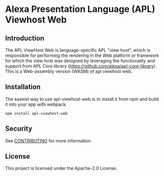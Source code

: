 # Alexa Presentation Language (APL) Viewhost Web


## Introduction

The APL ViewHost Web is language-specific APL "view host", which is responsible for performing the rendering in the Web platform or framework for which the view host was designed by leveraging the functionality and support from APL Core library (https://github.com/alexa/apl-core-library).
This is a Web-assembly version (WASM) of apl viewhost web.

## Installation
The easiest way to use apl-viewhost-web is to install it from npm and build it into your app with webpack.
```
npm install apl-viewhost-web
```

## Security

See [CONTRIBUTING](CONTRIBUTING.md#security-issue-notifications) for more information.

## License

This project is licensed under the Apache-2.0 License.

